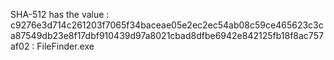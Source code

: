 SHA-512 has the value : c9276e3d714c261203f7065f34baceae05e2ec2ec54ab08c59ce465623c3ca87549db23e8f17dbf910439d97a8021cbad8dfbe6942e842125fb18f8ac757af02 : FileFinder.exe
